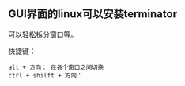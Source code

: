  ## GUI界面的linux可以安装terminator

可以轻松拆分窗口等。



快捷键：

```
alt + 方向： 在各个窗口之间切换
ctrl + shilft + 方向：  
```

